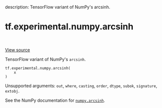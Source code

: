 description: TensorFlow variant of NumPy's arcsinh.

<div itemscope itemtype="http://developers.google.com/ReferenceObject">
<meta itemprop="name" content="tf.experimental.numpy.arcsinh" />
<meta itemprop="path" content="Stable" />
</div>

# tf.experimental.numpy.arcsinh

<!-- Insert buttons and diff -->

<table class="tfo-notebook-buttons tfo-api nocontent" align="left">

</table>

<a target="_blank" href="/code/stable/tensorflow/python/ops/numpy_ops/np_math_ops.py">View source</a>



TensorFlow variant of NumPy's `arcsinh`.

<pre class="devsite-click-to-copy prettyprint lang-py tfo-signature-link">
<code>tf.experimental.numpy.arcsinh(
    x
)
</code></pre>



<!-- Placeholder for "Used in" -->

Unsupported arguments: `out`, `where`, `casting`, `order`, `dtype`, `subok`, `signature`, `extobj`.

See the NumPy documentation for [`numpy.arcsinh`](https://numpy.org/doc/1.16/reference/generated/numpy.arcsinh.html).